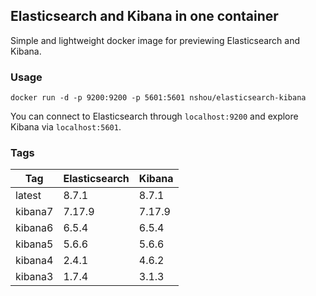 ## Elasticsearch and Kibana in one container

Simple and lightweight docker image for previewing Elasticsearch and Kibana.

### Usage

    docker run -d -p 9200:9200 -p 5601:5601 nshou/elasticsearch-kibana

You can connect to Elasticsearch through `localhost:9200` and explore Kibana via `localhost:5601`.

### Tags

Tag     | Elasticsearch | Kibana
------- | ------------- | ------
latest  | 8.7.1         | 8.7.1
kibana7 | 7.17.9        | 7.17.9
kibana6 | 6.5.4         | 6.5.4
kibana5 | 5.6.6         | 5.6.6
kibana4 | 2.4.1         | 4.6.2
kibana3 | 1.7.4         | 3.1.3
